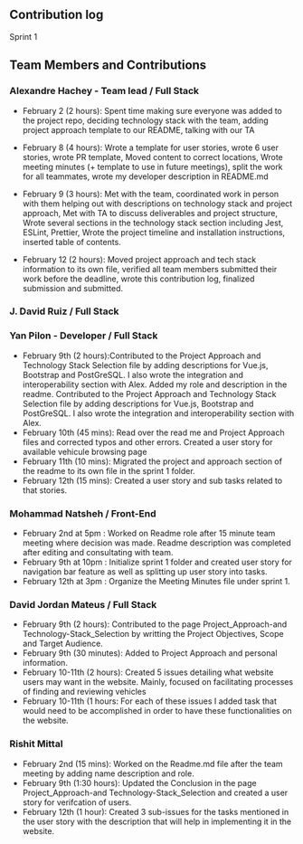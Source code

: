 ## Contribution log 
Sprint 1

## Team Members and Contributions

### Alexandre Hachey - Team lead / Full Stack
- February 2 (2 hours): Spent time making sure everyone was added to the project repo, deciding technology stack with the team, adding project approach template to our README, talking with our TA

- February 8 (4 hours): Wrote a template for user stories, wrote 6 user stories, wrote PR template, Moved content to correct locations, Wrote meeting minutes (+ template to use in future meetings), split the work for all teammates, wrote my developer description in README.md

- February 9 (3 hours): Met with the team, coordinated work in person with them helping out with descriptions on technology stack and project approach, Met with TA to discuss deliverables and project structure, Wrote several sections in the technology stack section including Jest, ESLint, Prettier, Wrote the project timeline and installation instructions, inserted table of contents.

- February 12 (2 hours): Moved project approach and tech stack information to its own file, verified all team members submitted their work before the deadline, wrote this contribution log, finalized submission and submitted.


### J. David Ruiz / Full Stack



### Yan Pilon - Developer / Full Stack
- February 9th (2 hours):Contributed to the Project Approach and Technology Stack Selection file by adding descriptions for Vue.js, Bootstrap and PostGreSQL. I also wrote     the integration and interoperability section with Alex. Added my role and description in the readme. Contributed to the Project Approach and Technology Stack       Selection file by adding descriptions for Vue.js, Bootstrap and PostGreSQL. I also wrote the integration and interoperability section with Alex.
- February 10th (45 mins): Read over the read me and Project Approach files and corrected typos and other errors. Created a user story for available vehicule browsing page
- February 11th (10 mins): Migrated the project and approach section of the readme to its own file in the sprint 1 folder.
- February 12th (15 mins): Created a user story and sub tasks related to that stories.

### Mohammad Natsheh / Front-End
- February 2nd at 5pm : Worked on Readme role after 15 minute team meeting where decision was made. Readme description was completed after editing and consultating with team.
- February 9th at 10pm : Initialize sprint 1 folder and created user story for navigation bar feature as well as splitting up user story into tasks.
- February 12th at 3pm : Organize the Meeting Minutes file under sprint 1.


### David Jordan Mateus / Full Stack
- February 9th (2 hours): Contributed to the page Project_Approach-and Technology-Stack_Selection by writting the Project Objectives, Scope and Target Audience. 
- February 9th (30 minutes): Added to Project Approach and personal information.
- February 10-11th (2 hours): Created 5 issues detailing what website users may want in the website. Mainly, focused on facilitating processes of finding and reviewing vehicles
- February 10-11th (1 hours: For each of these issues I added task that would need to be accomplished in order to have these functionalities on the website.

### Rishit Mittal
- February 2nd (15 mins): Worked on the Readme.md file after the team meeting by adding name description and role.
- February 9th (1:30 hours): Updated the Conclusion in the page Project_Approach-and Technology-Stack_Selection and created a user story for verifcation of users.
- February 12th (1 hour): Created 3 sub-issues for the tasks mentioned in the user story with the description that will help in implementing it in the website.   


